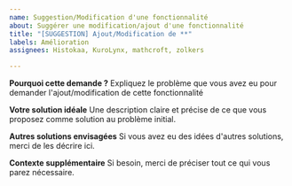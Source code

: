 ```yaml
---
name: Suggestion/Modification d'une fonctionnalité
about: Suggérer une modification/ajout d'une fonctionnalité
title: "[SUGGESTION] Ajout/Modification de **"
labels: Amélioration
assignees: Histokaa, KuroLynx, mathcroft, zolkers

---
```


**Pourquoi cette demande ?**
Expliquez le problème que vous avez eu pour demander l'ajout/modification de cette fonctionnalité

**Votre solution idéale**
Une description claire et précise de ce que vous proposez comme solution au problème initial.

**Autres solutions envisagées**
Si vous avez eu des idées d'autres solutions, merci de les décrire ici.

**Contexte supplémentaire**
Si besoin, merci de préciser tout ce qui vous parez nécessaire.
